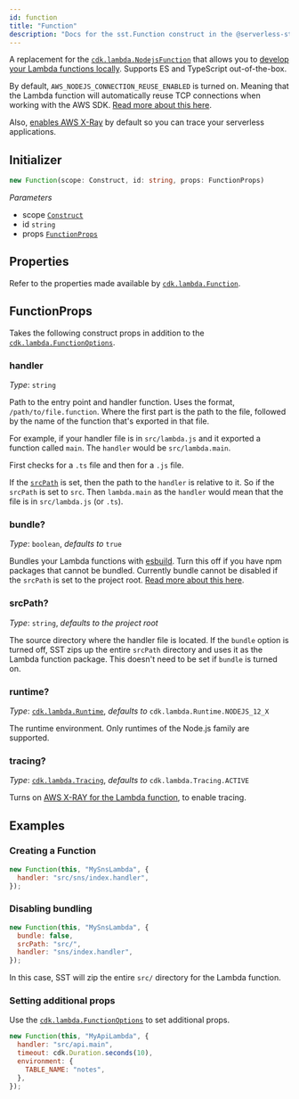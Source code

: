 ```yaml
---
id: function
title: "Function"
description: "Docs for the sst.Function construct in the @serverless-stack/resources package"
---
```


A replacement for the [`cdk.lambda.NodejsFunction`](https://docs.aws.amazon.com/cdk/api/latest/docs/aws-lambda-nodejs-readme.html) that allows you to [develop your Lambda functions locally](live-lambda-development.md). Supports ES and TypeScript out-of-the-box.

By default, `AWS_NODEJS_CONNECTION_REUSE_ENABLED` is turned on. Meaning that the Lambda function will automatically reuse TCP connections when working with the AWS SDK. [Read more about this here](https://docs.aws.amazon.com/sdk-for-javascript/v2/developer-guide/node-reusing-connections.html).

Also, [enables AWS X-Ray](https://docs.aws.amazon.com/lambda/latest/dg/nodejs-tracing.html) by default so you can trace your serverless applications.

## Initializer

```ts
new Function(scope: Construct, id: string, props: FunctionProps)
```

_Parameters_

- scope [`Construct`](https://docs.aws.amazon.com/cdk/api/latest/docs/constructs.Construct.html)
- id `string`
- props [`FunctionProps`](#funcionprops)

## Properties

Refer to the properties made available by [`cdk.lambda.Function`](https://docs.aws.amazon.com/cdk/api/latest/docs/@aws-cdk_aws-lambda.Function.html#properties).

## FunctionProps

Takes the following construct props in addition to the [`cdk.lambda.FunctionOptions`](https://docs.aws.amazon.com/cdk/api/latest/docs/@aws-cdk_aws-lambda.FunctionOptions.html).

### handler

_Type_: `string`

Path to the entry point and handler function. Uses the format, `/path/to/file.function`. Where the first part is the path to the file, followed by the name of the function that's exported in that file.

For example, if your handler file is in `src/lambda.js` and it exported a function called `main`. The `handler` would be `src/lambda.main`.

First checks for a `.ts` file and then for a `.js` file.

If the [`srcPath`](#srcpath) is set, then the path to the `handler` is relative to it. So if the `srcPath` is set to `src`. Then `lambda.main` as the `handler` would mean that the file is in `src/lambda.js` (or `.ts`).

### bundle?

_Type_: `boolean`, _defaults to_ `true`

Bundles your Lambda functions with [esbuild](https://esbuild.github.io). Turn this off if you have npm packages that cannot be bundled. Currently bundle cannot be disabled if the `srcPath` is set to the project root. [Read more about this here](https://github.com/serverless-stack/serverless-stack/issues/78).

### srcPath?

_Type_: `string`, _defaults to the project root_

The source directory where the handler file is located. If the `bundle` option is turned off, SST zips up the entire `srcPath` directory and uses it as the Lambda function package. This doesn't need to be set if `bundle` is turned on.

### runtime?

_Type_: [`cdk.lambda.Runtime`](https://docs.aws.amazon.com/cdk/api/latest/docs/@aws-cdk_aws-lambda.Runtime.html), _defaults to_ `cdk.lambda.Runtime.NODEJS_12_X`

The runtime environment. Only runtimes of the Node.js family are supported.

### tracing?

_Type_: [`cdk.lambda.Tracing`](https://docs.aws.amazon.com/cdk/api/latest/docs/@aws-cdk_aws-lambda.Tracing.html), _defaults to_ `cdk.lambda.Tracing.ACTIVE`

Turns on [AWS X-RAY for the Lambda function](https://docs.aws.amazon.com/lambda/latest/dg/nodejs-tracing.html), to enable tracing.

## Examples

### Creating a Function

```js
new Function(this, "MySnsLambda", {
  handler: "src/sns/index.handler",
});
```

### Disabling bundling

```js
new Function(this, "MySnsLambda", {
  bundle: false,
  srcPath: "src/",
  handler: "sns/index.handler",
});
```

In this case, SST will zip the entire `src/` directory for the Lambda function.

### Setting additional props

Use the [`cdk.lambda.FunctionOptions`](https://docs.aws.amazon.com/cdk/api/latest/docs/@aws-cdk_aws-lambda.FunctionOptions.html) to set additional props.

```js
new Function(this, "MyApiLambda", {
  handler: "src/api.main",
  timeout: cdk.Duration.seconds(10),
  environment: {
    TABLE_NAME: "notes",
  },
});
```
